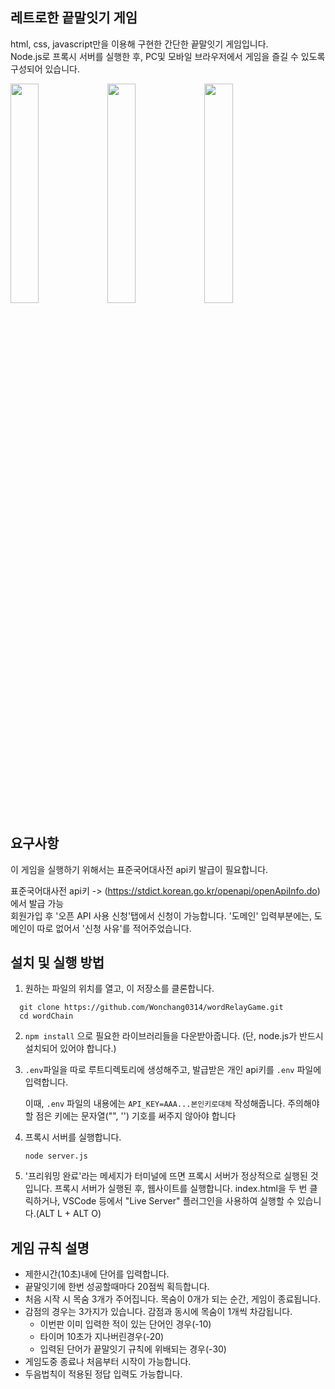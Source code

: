 ## 레트로한 끝말잇기 게임
html, css, javascript만을 이용해 구현한 간단한 끝말잇기 게임입니다.   
Node.js로 프록시 서버를 실행한 후, PC및 모바일 브라우저에서 게임을 즐길 수 있도록 구성되어 있습니다.   
   
<img src="https://github.com/user-attachments/assets/a9ec71d8-13f5-48a4-b5be-53455989922c" width="30%" style="display:inline-block;">
<img src="https://github.com/user-attachments/assets/7adbf853-fd76-41e9-a3f9-5d80632c7444" width="30%" style="display:inline-block;">
<img src="https://github.com/user-attachments/assets/587670cd-d6cc-47fd-b998-77d813a4b3de" width="30%" style="display:inline-block;">


## 요구사항
이 게임을 실행하기 위해서는 표준국어대사전 api키 발급이 필요합니다.

표준국어대사전 api키 -> (https://stdict.korean.go.kr/openapi/openApiInfo.do) 에서 발급 가능   
회원가입 후 '오픈 API 사용 신청'탭에서 신청이 가능합니다. '도메인' 입력부분에는, 도메인이 따로 없어서 '신청 사유'를 적어주었습니다.

## 설치 및 실행 방법
1. 원하는 파일의 위치를 열고, 이 저장소를 클론합니다.
```
  git clone https://github.com/Wonchang0314/wordRelayGame.git
  cd wordChain
```

2. `npm install` 으로 필요한 라이브러리들을 다운받아줍니다. (단, node.js가 반드시 설치되어 있어야 합니다.)

3. `.env`파일을 따로 루트디렉토리에 생성해주고, 발급받은 개인 api키를 `.env` 파일에 입력합니다.

    이때, `.env` 파일의 내용에는 `API_KEY=AAA...본인키로대체` 작성해줍니다. 주의해야할 점은 키에는 문자열("", '') 기호를 써주지 않아야 합니다 

4. 프록시 서버를 실행합니다.

      ```node server.js```

5. '프리워밍 완료'라는 메세지가 터미널에 뜨면 프록시 서버가 정상적으로 실행된 것입니다.
프록시 서버가 실행된 후, 웹사이트를 실행합니다. index.html을 두 번 클릭하거나, VSCode 등에서 "Live Server" 플러그인을 사용하여 실행할 수 있습니다.(ALT L + ALT O)

## 게임 규칙 설명
- 제한시간(10초)내에 단어를 입력합니다.
- 끝말잇기에 한번 성공할때마다 20점씩 획득합니다.
- 처음 시작 시 목숨 3개가 주어집니다. 목숨이 0개가 되는 순간, 게임이 종료됩니다.
- 감점의 경우는 3가지가 있습니다. 감점과 동시에 목숨이 1개씩 차감됩니다.
    - 이번판 이미 입력한 적이 있는 단어인 경우(-10)
    - 타이머 10초가 지나버린경우(-20)
    - 입력된 단어가 끝말잇기 규칙에 위배되는 경우(-30)
- 게임도중 종료나 처음부터 시작이 가능합니다.
- 두음법칙이 적용된 정답 입력도 가능합니다.
